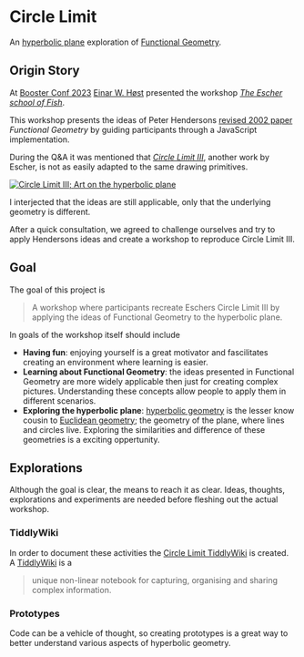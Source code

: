 # Circle Limit
An [hyperbolic plane][wikipedia:hyperbolic-geometry] exploration of [Functional Geometry][paper:functional-geometry].

## Origin Story
At [Booster Conf 2023][conference:booster.2023] [Einar W. Høst][twitter:einarwh] presented the workshop [_The Escher school of Fish_][github:einarwh.workshop].

This workshop presents the ideas of Peter Hendersons [revised 2002 paper][paper:functional-geometry] _Functional Geometry_ by guiding participants through a JavaScript implementation.

During the Q&A it was mentioned that [_Circle Limit III_][wikipedia:circle-limit-III], another work by Escher, is not as easily adapted to the same drawing primitives.

[![Circle Limit III; Art on the hyperbolic plane](https://upload.wikimedia.org/wikipedia/en/thumb/5/55/Escher_Circle_Limit_III.jpg/290px-Escher_Circle_Limit_III.jpg)][wikipedia:circle-limit-III]

I interjected that the ideas are still applicable, only that the underlying geometry is different.

After a quick consultation, we agreed to challenge ourselves and try to apply Hendersons ideas and create a workshop to reproduce Circle Limit III. 

## Goal
The goal of this project is

> A workshop where participants recreate Eschers Circle Limit III by applying the ideas of Functional Geometry to the hyperbolic plane.

In goals of the workshop itself should include

* **Having fun**: enjoying yourself is a great motivator and fascilitates creating an environment where learning is easier.
* **Learning about Functional Geometry**: the ideas presented in Functional Geometry are more widely applicable then just for creating complex pictures. Understanding these concepts allow people to apply them in different scenarios.
* **Exploring the hyperbolic plane**: [hyperbolic geometry][wikipedia:hyperbolic-geometry] is the lesser know cousin to [Euclidean geometry][wikipedia:euclidean-geometry]; the geometry of the plane, where lines and circles live. Exploring the similarities and difference of these geometries is a exciting oppertunity.

## Explorations
Although the goal is clear, the means to reach it as clear. Ideas, thoughts, explorations and experiments are needed before fleshing out the actual workshop.

### TiddlyWiki
In order to document these activities the [Circle Limit TiddlyWiki][documentation:tiddlywiki] is created. A [TiddlyWiki][tiddlywiki] is a

> unique non-linear notebook for capturing, organising and sharing complex information.

### Prototypes
Code can be a vehicle of thought, so creating prototypes is a great way to better understand various aspects of hyperbolic geometry.

[conference:booster.2023]: https://2023.boosterconf.no/
[documentation:tiddlywiki]: https://fifth-postulate.nl/circle-limit/index.html
[github:einarwh.workshop]: https://github.com/einarwh/escher-workshop-js
[paper:functional-geometry]: https://eprints.soton.ac.uk/257577/1/funcgeo2.pdf
[tiddlywiki]: https://tiddlywiki.com/
[twitter:einarwh]: https://twitter.com/einarwh
[wikipedia:circle-limit-III]: https://en.wikipedia.org/wiki/Circle_Limit_III
[wikipedia:euclidean-geometry]: https://en.wikipedia.org/wiki/Euclidean_geometry
[wikipedia:hyperbolic-geometry]: https://en.wikipedia.org/wiki/Hyperbolic_geometry
